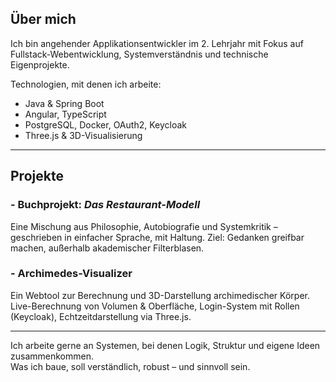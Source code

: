 ## Über mich

Ich bin angehender Applikationsentwickler im 2. Lehrjahr mit Fokus auf Fullstack-Webentwicklung, Systemverständnis und technische Eigenprojekte.

Technologien, mit denen ich arbeite:

- Java & Spring Boot  
- Angular, TypeScript  
- PostgreSQL, Docker, OAuth2, Keycloak  
- Three.js & 3D-Visualisierung

---

## Projekte

### - Buchprojekt: *Das Restaurant-Modell*
Eine Mischung aus Philosophie, Autobiografie und Systemkritik – geschrieben in einfacher Sprache, mit Haltung. 
Ziel: Gedanken greifbar machen, außerhalb akademischer Filterblasen.



### - Archimedes-Visualizer
Ein Webtool zur Berechnung und 3D-Darstellung archimedischer Körper.  
Live-Berechnung von Volumen & Oberfläche, Login-System mit Rollen (Keycloak), Echtzeitdarstellung via Three.js.


---

Ich arbeite gerne an Systemen, bei denen Logik, Struktur und eigene Ideen zusammenkommen.  
Was ich baue, soll verständlich, robust – und sinnvoll sein.
